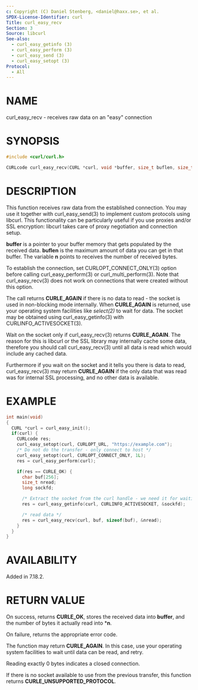 ```yaml
---
c: Copyright (C) Daniel Stenberg, <daniel@haxx.se>, et al.
SPDX-License-Identifier: curl
Title: curl_easy_recv
Section: 3
Source: libcurl
See-also:
  - curl_easy_getinfo (3)
  - curl_easy_perform (3)
  - curl_easy_send (3)
  - curl_easy_setopt (3)
Protocol:
  - All
---
```


# NAME

curl_easy_recv - receives raw data on an "easy" connection

# SYNOPSIS

~~~c
#include <curl/curl.h>

CURLcode curl_easy_recv(CURL *curl, void *buffer, size_t buflen, size_t *n);
~~~

# DESCRIPTION

This function receives raw data from the established connection. You may use
it together with curl_easy_send(3) to implement custom protocols using
libcurl. This functionality can be particularly useful if you use proxies
and/or SSL encryption: libcurl takes care of proxy negotiation and connection
setup.

**buffer** is a pointer to your buffer memory that gets populated by the
received data. **buflen** is the maximum amount of data you can get in that
buffer. The variable **n** points to receives the number of received bytes.

To establish the connection, set CURLOPT_CONNECT_ONLY(3) option before
calling curl_easy_perform(3) or curl_multi_perform(3). Note that
curl_easy_recv(3) does not work on connections that were created without
this option.

The call returns **CURLE_AGAIN** if there is no data to read - the socket is
used in non-blocking mode internally. When **CURLE_AGAIN** is returned, use
your operating system facilities like *select(2)* to wait for data. The
socket may be obtained using curl_easy_getinfo(3) with
CURLINFO_ACTIVESOCKET(3).

Wait on the socket only if curl_easy_recv(3) returns **CURLE_AGAIN**.
The reason for this is libcurl or the SSL library may internally cache some
data, therefore you should call curl_easy_recv(3) until all data is
read which would include any cached data.

Furthermore if you wait on the socket and it tells you there is data to read,
curl_easy_recv(3) may return **CURLE_AGAIN** if the only data that was
read was for internal SSL processing, and no other data is available.

# EXAMPLE

~~~c
int main(void)
{
  CURL *curl = curl_easy_init();
  if(curl) {
    CURLcode res;
    curl_easy_setopt(curl, CURLOPT_URL, "https://example.com");
    /* Do not do the transfer - only connect to host */
    curl_easy_setopt(curl, CURLOPT_CONNECT_ONLY, 1L);
    res = curl_easy_perform(curl);

    if(res == CURLE_OK) {
      char buf[256];
      size_t nread;
      long sockfd;

      /* Extract the socket from the curl handle - we need it for waiting. */
      res = curl_easy_getinfo(curl, CURLINFO_ACTIVESOCKET, &sockfd);

      /* read data */
      res = curl_easy_recv(curl, buf, sizeof(buf), &nread);
    }
  }
}
~~~

# AVAILABILITY

Added in 7.18.2.

# RETURN VALUE

On success, returns **CURLE_OK**, stores the received data into
**buffer**, and the number of bytes it actually read into ***n**.

On failure, returns the appropriate error code.

The function may return **CURLE_AGAIN**. In this case, use your operating
system facilities to wait until data can be read, and retry.

Reading exactly 0 bytes indicates a closed connection.

If there is no socket available to use from the previous transfer, this function
returns **CURLE_UNSUPPORTED_PROTOCOL**.
